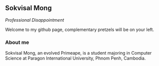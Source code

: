 ## Sokvisal Mong
*Professional Disappointment*

Welcome to my github page, complementary pretzels will be on your left.

### About me

Sokvisal Mong, an evolved Primeape, is a student majoring in Computer Science at Paragon International University, Phnom Penh, Cambodia.
